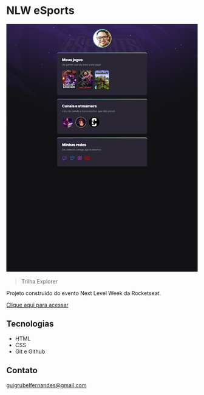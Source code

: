 # NLW eSports 

![preview](./.github/preview.png)

> Trilha Explorer

Projeto construído do evento Next Level Week da Rocketseat.

[Clique aqui para acessar](https://guilhermegrubel.github.io/nlwEsportes)

## Tecnologias

- HTML
- CSS
- Git e Github

## Contato

guigrubelfernandes@gmail.com

